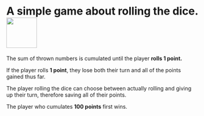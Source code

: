 <h1>
A simple game about rolling the dice.
  <img src="https://media.giphy.com/media/ABn9FYVUMnOD0gKX8h/giphy.gif" width="80px"/>
</h1>



<p>The sum of thrown numbers is cumulated until the player <b>rolls 1 point.</b>

<p>If the player rolls <b>1 point</b>, they lose both their turn and all of the points gained thus far.

<p>The player rolling the dice can choose between actually rolling and giving up their turn,
therefore saving all of their points.

<p>The player who cumulates <b>100 points</b> first wins.
